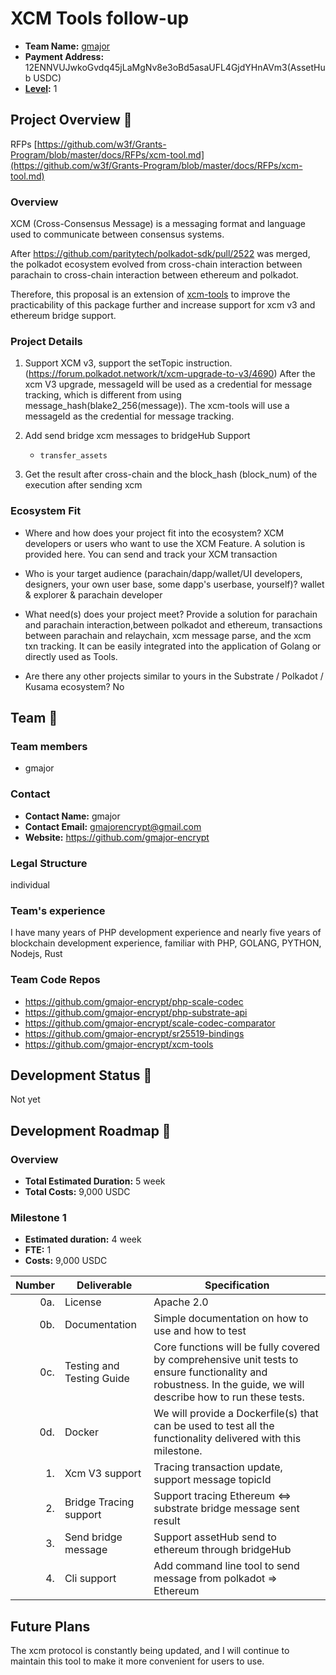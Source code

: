 # XCM Tools follow-up

* **Team Name:** [gmajor](https://github.com/gmajor-encrypt)
* **Payment Address:** 12ENNVUJwkoGvdq45jLaMgNv8e3oBd5asaUFL4GjdYHnAVm3(AssetHub USDC)
* **[Level](https://github.com/w3f/Grants-Program/tree/master#level_slider-levels):** 1

## Project Overview :page_facing_up:

RFPs [https://github.com/w3f/Grants-Program/blob/master/docs/RFPs/xcm-tool.md](https://github.com/w3f/Grants-Program/blob/master/docs/RFPs/xcm-tool.md)

### Overview

XCM (Cross-Consensus Message) is a messaging format and language used to communicate between consensus systems.

After https://github.com/paritytech/polkadot-sdk/pull/2522 was merged, the polkadot ecosystem evolved from cross-chain interaction
between parachain to cross-chain interaction between ethereum and polkadot.

Therefore, this proposal is an extension of [xcm-tools](https://github.com/gmajor-encrypt/xcm-tools) to improve the
practicability of this package further and increase support for xcm v3 and ethereum bridge support.

### Project Details

1. Support XCM v3, support the setTopic instruction.(https://forum.polkadot.network/t/xcm-upgrade-to-v3/4690)
   After the xcm V3 upgrade, messageId will be used as a credential for message tracking, which is different from using
   message_hash(blake2_256(message)).
   The xcm-tools will use a messageId as the credential for message tracking.

2. Add send bridge xcm messages to bridgeHub Support

    * `transfer_assets`

3. Get the result after cross-chain and the block_hash (block_num) of the execution after sending xcm

### Ecosystem Fit

- Where and how does your project fit into the ecosystem?
  XCM developers or users who want to use the XCM Feature. A solution is provided here. You can send and track your XCM
  transaction

- Who is your target audience (parachain/dapp/wallet/UI developers, designers, your own user base, some dapp's userbase,
  yourself)?
  wallet & explorer & parachain developer

- What need(s) does your project meet?
  Provide a solution for parachain and parachain interaction,between polkadot and ethereum, transactions between parachain and relaychain,
  xcm message parse, and the xcm txn tracking. It can be easily integrated into the application of Golang or directly used as Tools.

- Are there any other projects similar to yours in the Substrate / Polkadot / Kusama ecosystem?
  No

## Team :busts_in_silhouette:

### Team members

* gmajor

### Contact

* **Contact Name:** gmajor
* **Contact Email:** gmajorencrypt@gmail.com
* **Website:** <https://github.com/gmajor-encrypt>

### Legal Structure

individual

### Team's experience

I have many years of PHP development experience and nearly five years of blockchain development experience, familiar
with PHP, GOLANG, PYTHON, Nodejs, Rust

### Team Code Repos

- https://github.com/gmajor-encrypt/php-scale-codec
- https://github.com/gmajor-encrypt/php-substrate-api
- https://github.com/gmajor-encrypt/scale-codec-comparator
- https://github.com/gmajor-encrypt/sr25519-bindings
- https://github.com/gmajor-encrypt/xcm-tools

## Development Status :open_book:

Not yet

## Development Roadmap :nut_and_bolt:

### Overview

* **Total Estimated Duration:** 5 week
* **Total Costs:** 9,000 USDC

### Milestone 1

* **Estimated duration:** 4 week
* **FTE:**  1
* **Costs:** 9,000 USDC

| Number | Deliverable               | Specification                                                                                                                                                   |
|-------:|---------------------------|-----------------------------------------------------------------------------------------------------------------------------------------------------------------|
|    0a. | License                   | Apache 2.0                                                                                                                                                      |
|    0b. | Documentation             | Simple documentation on how to use and how to test                                                                                                              |
|    0c. | Testing and Testing Guide | Core functions will be fully covered by comprehensive unit tests to ensure functionality and robustness. In the guide, we will describe how to run these tests. |
|    0d. | Docker                    | We will provide a Dockerfile(s) that can be used to test all the functionality delivered with this milestone.                                                   |
|     1. | Xcm V3 support            | Tracing transaction update, support message topicId                                                                                                             |  
|     2. | Bridge Tracing support    | Support tracing Ethereum <=> substrate bridge message sent result                                                                                               |  
|     3. | Send bridge message       | Support assetHub send to ethereum through bridgeHub                                                                                                             |
|     4. | Cli support               | Add command line tool to send message from polkadot => Ethereum                                                                                                 |

## Future Plans

The xcm protocol is constantly being updated, and I will continue to maintain this tool to make it more convenient for
users to use.
